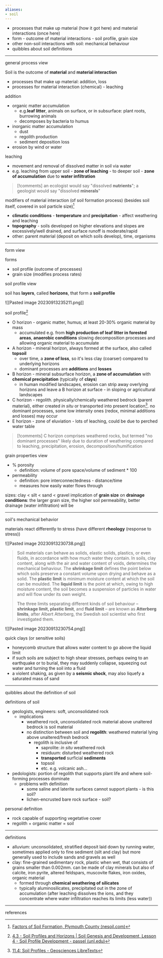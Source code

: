 ```yaml
---
aliases: 
- soil
---
```



- processes that make up material (how it got here) and material interactions (once here)
- form - outcome of material interactions - soil profile, grain size
- other non-soil interactions with soil: mechanical behaviour
- quibbles about soil definitions


---
general process view

Soil is the outcome of **material** and **material interaction**
- processes that make up material: addition, loss
- processes for material interaction (chemical) - leaching

addition
- organic matter accumulation
	- e.g.**leaf litter**, animals on surface, or in subsurface: plant roots, burrowing animals
	- decomposes by bacteria to humus
- inorganic matter accumulation
	- dust
	- regolith production
	- sediment deposition
loss
- erosion by wind or water

leaching
- movement and removal of dissolved matter in soil via water
- e.g. leaching from upper soil - **zone of leaching** - to deeper soil - **zone of accumulation** due to **water infiltration**

>[!comments]
>an ecologist would say "dissolved **nutrients**"; a geologist would say "dissolved **minerals**"

modifiers of material interaction (of soil formation process) (besides soil itself, covered in soil particle size)[^3]
- **climatic conditions** - **temperature** and **precipitation** - affect weathering and leaching
- **topography** - soils developed on higher elevations and slopes are excessively/well drained, and surface runoff is moderate/rapid
- other: parent material (deposit on which soils develop), time, organisms

---
form view

forms
- soil profile (outcome of processes)
- grain size (modifies process rates)

soil profile view

soil has **layers**, called **horizons**, that form a **soil profile**

![[Pasted image 20230913235211.png]]

soil profile[^2]
- O horizon - organic matter, humus; at least 20-30% organic material by mass
	- accumulated e.g. from **high production of leaf litter in forested areas**, **anaerobic conditions** slowing decomposition processes and allowing organic material to accumulate
- A horizon - mineral horizon, always formed at the surface, also called **topsoil**
	- over time, a **zone of loss**, so it's less clay (coarser) compared to underlying horizons
	- dominant processes are **additions** and **losses**
- B horizon - mineral subsurface horizon, a **zone of accumulation** with **chemical precipitation** (typically of **clays**)
	- in human modified landscapes, erosion can strip away overlying horizons and leave a B horizon at surface - in sloping or agricultural landscapes
- C horizon - regolith. physically/chemically weathered bedrock (parent material), either created *in situ* or transported into present location[^1]. no dominant processes, some low intensity ones (redox, minimal additions and losses) may occur
- E horizon - zone of eluviation - lots of leaching, could be due to perched water table

>[!comments]
>C horizon comprises weathered rocks, but termed "no dominant processes" likely due to duration of weathering compared to leaching, precipitation, erosion, decomposition/humification

grain properties view
- % porosity
	- definition: volume of pore space/volume of sediment \* 100
- permeability
	- definition: pore interconnectedness - distance/time
	- measures how easily water flows through

sizes: clay < silt < sand < gravel
implication of **grain size** on **drainage conditions**: the larger grain size, the higher soil permeability, better drainage (water infiltration) will be

---
soil's mechanical behavior

materials react differently to stress (have different **rheology** (response to stress))

![[Pasted image 20230913230738.png]]

> Soil materials can behave as solids, elastic solids, plastics, or even fluids, in accordance with how much water they contain. In soils, clay content, along with the air and water content of voids, determines the mechanical behaviour. The **shrinkage limit** defines the point below which soils preserve a constant volume upon drying and behave as a solid. The **plastic limit** is minimum moisture content at which the soil can be moulded. The **liquid limit** is the point at which, owing to high moisture content, the soil becomes a suspension of particles in water and will flow under its own weight.
> 
> The three limits separating different kinds of soil behaviour – **shrinkage limit, plastic limit**, and **fluid limit** – are known as **Atterberg limits**, after Albert Atterberg, the Swedish soil scientist who first investigated them.

![[Pasted image 20230913230754.png]]

quick clays (or sensitive soils)
- honeycomb structure that allows water content to go above the liquid limit
- if such soils are subject to high shear stresses, perhaps owing to an earthquake or to burial, they may suddenly collapse, squeezing out water and turning the soil into a fluid
- a violent shaking, as given by a **seismic shock**, may also liquefy a saturated mass of sand

---
quibbles about the definition of soil

definitions of soil
- geologists, engineers: soft, unconsolidated rock
	- implications
		- weathered rock, unconsolidated rock material above unaltered bedrock is soil material
		- no distinction between soil and **regolith**: weathered material lying above unaltered/fresh bedrock
			- regolith is inclusive of
				- saprolite: *in situ* weathered rock
				- residuum: disturbed weathered rock
				- **transported** surficial **sediments**
				- topsoil
				- etc. e.g. volcanic ash...
- pedologists: portion of regolith that supports plant life and where soil-forming processes dominate
	- problems with definition
		- some saline and laterite surfaces cannot support plants - is this soil?
		- lichen-encrusted bare rock surface - soil?

personal definition
- rock capable of supporting vegetative cover
- regolith + organic matter = soil

---
definitions
- alluvium: unconsolidated, stratified deposit laid down by running water, sometimes applied only to fine sediment (silt and clay) but more generally used to include sands and gravels as well
- clay: fine-grained sedimentary rock, plastic when wet, that consists of grains smaller than 0.002mm. can be made of clay minerals but also of calcite, iron pyrite, altered feldspars, muscovite flakes, iron oxides, organic material
	- formed through **chemical weathering of silicates**
	- typically aluminosilicates, precipitated out in the zone of accumulation (after leaching dissolves the ions, and they concentrate where water infiltration reaches its limits (less water))


---
references
[^1]: [11.4: Soil Profiles - Geosciences LibreTexts](https://geo.libretexts.org/Bookshelves/Geography_(Physical)/The_Physical_Environment_(Ritter)/11%3A_Soil_Systems/11.04%3A_Soil_Profiles)
[^2]: [4.3 - Soil Profiles and Horizons | Soil Genesis and Development, Lesson 4 - Soil Profile Development - passel (unl.edu)](https://passel2.unl.edu/view/lesson/293965be23a0/3)
[^3]: [Factors of Soil Formation, Plymouth County (nesoil.com)](http://nesoil.com/plymouth/formation.html)